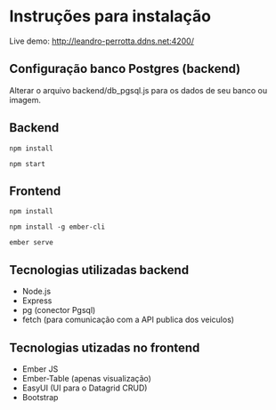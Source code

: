 # Instruções para instalação

Live demo: http://leandro-perrotta.ddns.net:4200/

## Configuração banco Postgres (backend)

Alterar o arquivo backend/db_pgsql.js para os dados de seu banco ou imagem.

## Backend

`npm install`

`npm start`

## Frontend

`npm install`

`npm install -g ember-cli`

`ember serve`

## Tecnologias utilizadas backend

- Node.js
- Express
- pg (conector Pgsql)
- fetch (para comunicação com a API publica dos veiculos)

## Tecnologias utizadas no frontend 

- Ember JS
- Ember-Table (apenas visualização)
- EasyUI (UI para o Datagrid CRUD)
- Bootstrap
